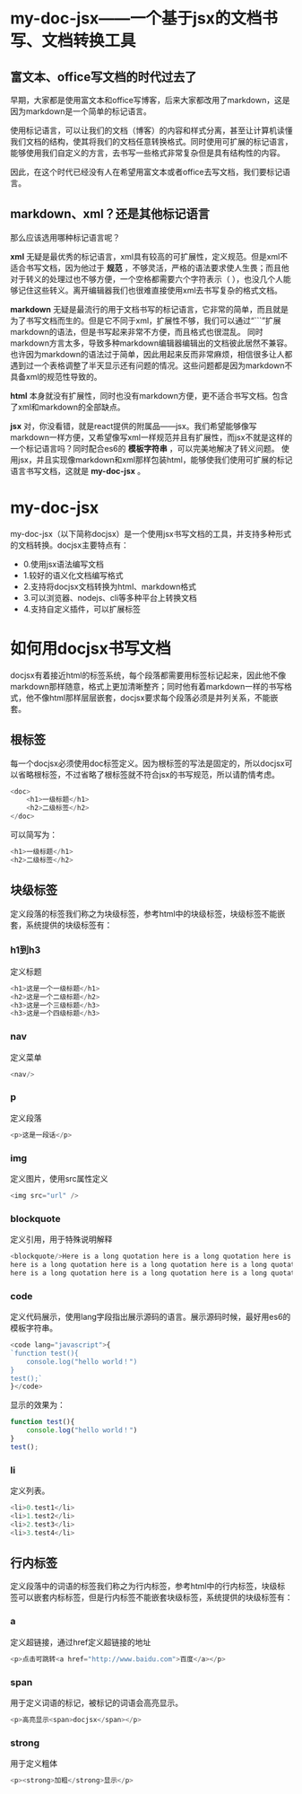 # my-doc-jsx——一个基于jsx的文档书写、文档转换工具
## 富文本、office写文档的时代过去了
早期，大家都是使用富文本和office写博客，后来大家都改用了markdown，这是因为markdown是一个简单的标记语言。

使用标记语言，可以让我们的文档（博客）的内容和样式分离，甚至让计算机读懂我们文档的结构，使其将我们的文档任意转换格式。同时使用可扩展的标记语言，能够使用我们自定义的方言，去书写一些格式非常复杂但是具有结构性的内容。 

因此，在这个时代已经没有人在希望用富文本或者office去写文档，我们要标记语言。


## markdown、xml？还是其他标记语言
那么应该选用哪种标记语言呢？

 **xml** 无疑是最优秀的标记语言，xml具有较高的可扩展性，定义规范。但是xml不适合书写文档，因为他过于 **规范** ，不够灵活，严格的语法要求使人生畏；而且他对于转义的处理过也不够方便，一个空格都需要六个字符表示（ ），也没几个人能够记住这些转义。离开编辑器我们也很难直接使用xml去书写复杂的格式文档。

 **markdown** 无疑是最流行的用于文档书写的标记语言，它非常的简单，而且就是为了书写文档而生的。但是它不同于xml，扩展性不够，我们可以通过“```”扩展markdown的语法，但是书写起来非常不方便，而且格式也很混乱。 同时markdown方言太多，导致多种markdown编辑器编辑出的文档彼此居然不兼容。也许因为markdown的语法过于简单，因此用起来反而非常麻烦，相信很多让人都遇到过一个表格调整了半天显示还有问题的情况。这些问题都是因为markdown不具备xml的规范性导致的。

 **html** 本身就没有扩展性，同时也没有markdown方便，更不适合书写文档。包含了xml和markdown的全部缺点。

 **jsx** 对，你没看错，就是react提供的附属品——jsx。我们希望能够像写markdown一样方便，又希望像写xml一样规范并且有扩展性，而jsx不就是这样的一个标记语言吗？同时配合es6的 **模板字符串** ，可以完美地解决了转义问题。 使用jsx，并且实现像markdown和xml那样包装html，能够使我们使用可扩展的标记语言书写文档，这就是 **my-doc-jsx** 。



# my-doc-jsx
my-doc-jsx（以下简称docjsx）是一个使用jsx书写文档的工具，并支持多种形式的文档转换。docjsx主要特点有：

*   0.使用jsx语法编写文档
*   1.较好的语义化文档编写格式
*   2.支持将docjsx文档转换为html、markdown格式
*   3.可以浏览器、nodejs、cli等多种平台上转换文档
*   4.支持自定义插件，可以扩展标签

# 如何用docjsx书写文档
docjsx有着接近html的标签系统，每个段落都需要用标签标记起来，因此他不像markdown那样随意，格式上更加清晰整齐；同时他有着markdown一样的书写格式，他不像html那样层层嵌套，docjsx要求每个段落必须是并列关系，不能嵌套。

## 根标签
每一个docjsx必须使用doc标签定义。因为根标签的写法是固定的，所以docjsx可以省略根标签，不过省略了根标签就不符合jsx的书写规范，所以请酌情考虑。

```javascript
<doc>
    <h1>一级标题</h1>
    <h2>二级标签</h2>
</doc>
```
可以简写为：

```javascript
<h1>一级标题</h1>
<h2>二级标签</h2>
```

## 块级标签
定义段落的标签我们称之为块级标签，参考html中的块级标签，块级标签不能嵌套，系统提供的块级标签有：

### h1到h3
定义标题

```javascript
<h1>这是一个一级标题</h1>
<h2>这是一个二级标题</h2>
<h3>这是一个三级标题</h3>
<h3>这是一个四级标题</h3>
```

### nav
定义菜单

```javascript
<nav/>
```

### p
定义段落

```javascript
<p>这是一段话</p>
```

### img
定义图片，使用src属性定义

```javascript
<img src="url" />
```

### blockquote
定义引用，用于特殊说明解释

```javascript
<blockquote/>Here is a long quotation here is a long quotation here is a long quotation
here is a long quotation here is a long quotation here is a long quotation
here is a long quotation here is a long quotation here is a long quotation.</blockquote>
```

### code
定义代码展示，使用lang字段指出展示源码的语言。展示源码时候，最好用es6的模板字符串。

```javascript
<code lang="javascript">{
`function test(){
    console.log("hello world！")
}
test();`
}</code>
```
显示的效果为：

```javascript
function test(){
    console.log("hello world！")
}
test();
```

### li
定义列表。

```javascript
<li>0.test1</li>
<li>1.test2</li>
<li>2.test3</li>
<li>3.test4</li>
```


## 行内标签
定义段落中的词语的标签我们称之为行内标签，参考html中的行内标签，块级标签可以嵌套内标标签，但是行内标签不能嵌套块级标签，系统提供的块级标签有：

### a
定义超链接，通过href定义超链接的地址

```javascript
<p>点击可跳转<a href="http://www.baidu.com">百度</a></p>
```

### span
用于定义词语的标记，被标记的词语会高亮显示。

```javascript
<p>高亮显示<span>docjsx</span></p>
```

### strong
用于定义粗体

```javascript
<p><strong>加粗</strong>显示</p>
```



